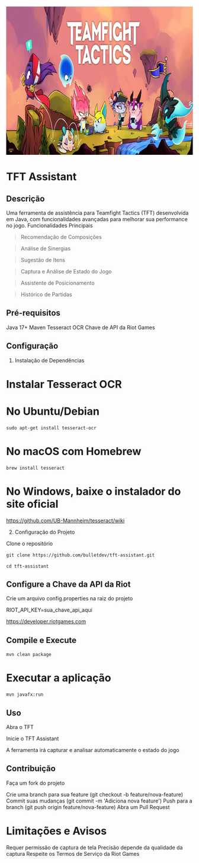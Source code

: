 
<div>
<p align="center"> 
  <img alt="screenshot" src="img.png" width="1920" height="400">
</p>

#                                                TFT Assistant 

## Descrição

Uma ferramenta de assistência para Teamfight Tactics (TFT) desenvolvida em Java, com funcionalidades avançadas para melhorar sua performance no jogo.
Funcionalidades Principais

> Recomendação de Composições
 
> Análise de Sinergias

> Sugestão de Itens
 
> Captura e Análise de Estado do Jogo

> Assistente de Posicionamento

> Histórico de Partidas

## Pré-requisitos

Java 17+
Maven
Tesseract OCR
Chave de API da Riot Games

## Configuração

1. Instalação de Dependências

# Instalar Tesseract OCR


# No Ubuntu/Debian

```
sudo apt-get install tesseract-ocr
```

# No macOS com Homebrew

```
brew install tesseract
```

# No Windows, baixe o instalador do site oficial

https://github.com/UB-Mannheim/tesseract/wiki


2. Configuração do Projeto

Clone o repositório

````
git clone https://github.com/bulletdev/tft-assistant.git
````

````
cd tft-assistant
````

## Configure a Chave da API da Riot


Crie um arquivo config.properties na raiz do projeto

RIOT_API_KEY=sua_chave_api_aqui

https://developer.riotgames.com

## Compile e Execute


````
mvn clean package
````
# Executar a aplicação

````
mvn javafx:run
````
## Uso

Abra o TFT

Inicie o TFT Assistant

A ferramenta irá capturar e analisar automaticamente o estado do jogo

## Contribuição

Faça um fork do projeto

Crie uma branch para sua feature (git checkout -b feature/nova-feature)
Commit suas mudanças (git commit -m 'Adiciona nova feature')
Push para a branch (git push origin feature/nova-feature)
Abra um Pull Request

# Limitações e Avisos

Requer permissão de captura de tela
Precisão depende da qualidade da captura
Respeite os Termos de Serviço da Riot Games